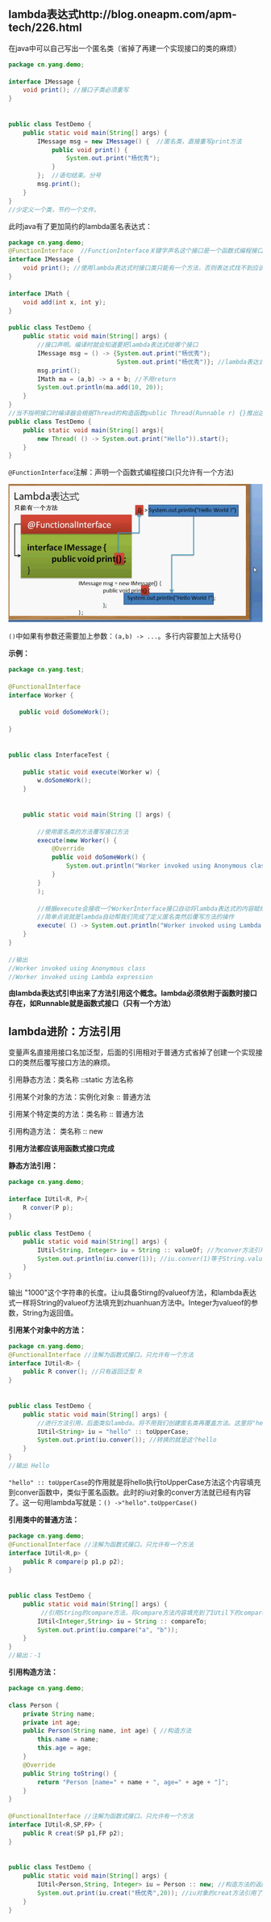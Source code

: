 ## lambda表达式http://blog.oneapm.com/apm-tech/226.html

在java中可以自己写出一个匿名类（省掉了再建一个实现接口的类的麻烦）

```java
package cn.yang.demo;

interface IMessage {
	void print(); //接口子类必须重写
}


public class TestDemo {
	public static void main(String[] args) {
        IMessage msg = new IMessage() {  //匿名类，直接重写print方法
        	public void print() {
        		System.out.print("杨优秀");
        	}
        };  //语句结束。分号
        msg.print();
	}
}
//少定义一个类，节约一个文件。
```

此时java有了更加简约的lambda匿名表达式：

```java
package cn.yang.demo;
@FunctionInterface  //FunctionInterface关键字声名这个接口是一个函数式编程接口，只允许一个方法
interface IMessage {
	void print(); //使用lambda表达式时接口类只能有一个方法，否则表达式找不到应该把内容填充到哪个方法
}

interface IMath {
    void add(int x, int y);
}

public class TestDemo {
	public static void main(String[] args) {
        //接口声明。编译时就会知道要把lambda表达式给哪个接口
        IMessage msg = () -> {System.out.print("杨优秀");
                              System.out.print("杨优秀")}; //lambda表达式。自动把内容填充到接口内唯一的方法。
        msg.print();
        IMath ma = (a,b) -> a + b; //不用return
        System.out.println(ma.add(10, 20));
	}
}
//当不指明接口时编译器会根据Thread的构造函数public Thread(Runnable r) {}推出这个lambda是要给Runnable接口的
public class TestDemo {
    public static void main(String[] args){
        new Thread( () -> System.out.print("Hello")).start();
    }
}
```

`@FunctionInterface`注解：声明一个函数式编程接口(只允许有一个方法)

![image-20200226142414858](图片/image-20200226142414858.png)

`()`中如果有参数还需要加上参数：`(a,b) -> ...`。多行内容要加上大括号{}

**示例：**

```java
package cn.yang.test;

@FunctionalInterface
interface Worker {
    
   public void doSomeWork();
    
}


public class InterfaceTest {

	public static void execute(Worker w) {
   	 	w.doSomeWork();
    }


	public static void main(String [] args) {

		//使用匿名类的方法覆写接口方法
		execute(new Worker() {
			@Override
			public void doSomeWork() {
				System.out.println("Worker invoked using Anonymous class");
            }
        }
        );

		//根据execute会接收一个WorkerInterface接口自动将lambda表达式的内容赋给接口内唯一的一个方法。这时传入execute的参数就是一个有内容的Worker类型的对象。等于用lambda覆写了接口的方法。
        //简单点说就是lambda自动帮我们完成了定义匿名类然后覆写方法的操作
		execute( () -> System.out.println("Worker invoked using Lambda expression") );
	}
}

//输出
//Worker invoked using Anonymous class 
//Worker invoked using Lambda expression
```





**由lambda表达式引申出来了方法引用这个概念。lambda必须依附于函数时接口存在，如Runnable就是函数式接口（只有一个方法）**

## lambda进阶：方法引用

变量声名直接用接口名加泛型，后面的引用相对于普通方式省掉了创建一个实现接口的类然后覆写接口方法的麻烦。

引用静态方法：类名称 ::static 方法名称

引用某个对象的方法：实例化对象 :: 普通方法

引用某个特定类的方法：类名称 :: 普通方法

引用构造方法： 类名称 :: new

**引用方法都应该用函数式接口完成**

**静态方法引用：**

```java
package cn.yang.demo;

interface IUtil<R, P>{
	R conver(P p);
}

public class TestDemo {
	public static void main(String[] args) {
        IUtil<String, Integer> iu = String :: valueOf; //为conver方法引用String的valueOf方法
        System.out.println(iu.conver(1)); //iu.conver(1)等于String.valueOf(1)
	}
}

```



输出 "1000"这个字符串的长度。让iu具备Stirng的valueof方法，和lambda表达式一样将String的valueof方法填充到zhuanhuan方法中。Integer为valueof的参数，String为返回值。

**引用某个对象中的方法：**

```java
package cn.yang.demo;
@FunctionalInterface //注解为函数式接口，只允许有一个方法
interface IUtil<R> {
	public R conver(); //只有返回泛型 R
}


public class TestDemo {
	public static void main(String[] args) {
        //进行方法引用，后面类似lambda。将不用我们创建匿名类再覆盖方法。这里将"hello".toUpperCase这行语句自动填充到了IUtil类的conver函数下。
        IUtil<String> iu = "hello" :: toUpperCase; 
        System.out.print(iu.conver()); //转换的就是这个hello
	}
}
//输出 Hello
```

`"hello" :: toUpperCase`的作用就是将hello执行toUpperCase方法这个内容填充到conver函数中，类似于匿名函数。此时的iu对象的conver方法就已经有内容了。这一句用lambda写就是：`() ->"hello".toUpperCase()`

**引用类中的普通方法：**

```java
package cn.yang.demo;
@FunctionalInterface //注解为函数式接口，只允许有一个方法
interface IUtil<R,p> {
	public R compare(p p1,p p2); 
}


public class TestDemo {
	public static void main(String[] args) {
         //引用String的compare方法，将compare方法内容填充到了IUtil下的compare方法中。
        IUtil<Integer,String> iu = String :: compareTo;
        System.out.print(iu.compare("a", "b")); 
	}
}
//输出：-1
```

**引用构造方法：**

```java
package cn.yang.demo;

class Person {
	private String name;
	private int age;
	public Person(String name, int age) { //构造方法
		this.name = name;
		this.age = age;
	}
	@Override
	public String toString() {
		return "Person [name=" + name + ", age=" + age + "]";
	}
}

@FunctionalInterface //注解为函数式接口，只允许有一个方法
interface IUtil<R,SP,FP> {
	public R creat(SP p1,FP p2); 
}


public class TestDemo {
	public static void main(String[] args) {
        IUtil<Person,String, Integer> iu = Person :: new; //构造方法的返回值是Person
        System.out.print(iu.creat("杨优秀",20)); //iu对象的creat方法引用了Person类的构造方法
	}
}

```

